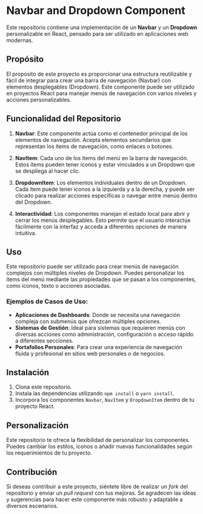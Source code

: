 # Navbar and Dropdown Component

Este repositorio contiene una implementación de un **Navbar** y un **Dropdown** personalizable en React, pensado para ser utilizado en aplicaciones web modernas.

## Propósito

El propósito de este proyecto es proporcionar una estructura reutilizable y fácil de integrar para crear una barra de navegación (Navbar) con elementos desplegables (Dropdown). Este componente puede ser utilizado en proyectos React para manejar menús de navegación con varios niveles y acciones personalizables.

## Funcionalidad del Repositorio

1. **Navbar**: Este componente actúa como el contenedor principal de los elementos de navegación. Acepta elementos secundarios que representan los ítems de navegación, como enlaces o botones.

2. **NavItem**: Cada uno de los ítems del menú en la barra de navegación. Estos ítems pueden tener iconos y estar vinculados a un Dropdown que se despliega al hacer clic.

3. **DropdownItem**: Los elementos individuales dentro de un Dropdown. Cada ítem puede tener iconos a la izquierda y a la derecha, y puede ser clicado para realizar acciones específicas o navegar entre menús dentro del Dropdown.

4. **Interactividad**: Los componentes manejan el estado local para abrir y cerrar los menús desplegables. Esto permite que el usuario interactúe fácilmente con la interfaz y acceda a diferentes opciones de manera intuitiva.

## Uso

Este repositorio puede ser utilizado para crear menús de navegación complejos con múltiples niveles de Dropdown. Puedes personalizar los ítems del menú mediante las propiedades que se pasan a los componentes, como íconos, texto o acciones asociadas.

### Ejemplos de Casos de Uso:
- **Aplicaciones de Dashboards**: Donde se necesita una navegación compleja con submenús que ofrezcan múltiples opciones.
- **Sistemas de Gestión**: Ideal para sistemas que requieren menús con diversas acciones como administración, configuración o acceso rápido a diferentes secciones.
- **Portafolios Personales**: Para crear una experiencia de navegación fluida y profesional en sitios web personales o de negocios.

## Instalación

1. Clona este repositorio.
2. Instala las dependencias utilizando `npm install` o `yarn install`.
3. Incorpora los componentes `Navbar`, `NavItem` y `DropdownItem` dentro de tu proyecto React.

## Personalización

Este repositorio te ofrece la flexibilidad de personalizar los componentes. Puedes cambiar los estilos, íconos o añadir nuevas funcionalidades según los requerimientos de tu proyecto.

## Contribución

Si deseas contribuir a este proyecto, siéntete libre de realizar un *fork* del repositorio y enviar un *pull request* con tus mejoras. Se agradecen las ideas y sugerencias para hacer este componente más robusto y adaptable a diversos escenarios.

